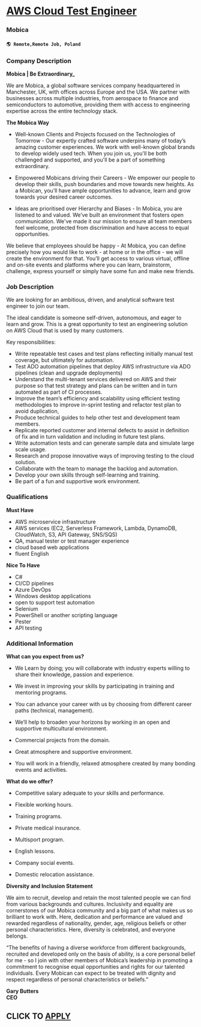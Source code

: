 # [AWS Cloud Test Engineer](https://www.remotewlb.com/apply/aws-cloud-test-engineer)  
### Mobica  
#### `🌎 Remote,Remote Job, Poland`  

### **Company Description**

 **Mobica | Be Extraordinary_**  
  
We are Mobica, a global software services company headquartered in Manchester, UK, with offices across Europe and the USA. We partner with businesses across multiple industries, from aerospace to finance and semiconductors to automotive, providing them with access to engineering expertise across the entire technology stack.  
  
**The Mobica Way**

  * Well-known Clients and Projects focused on the Technologies of Tomorrow - Our expertly crafted software underpins many of today’s amazing customer experiences. We work with well-known global brands to develop widely used tech. When you join us, you'll be both challenged and supported, and you'll be a part of something extraordinary. 

  * Empowered Mobicans driving their Careers - We empower our people to develop their skills, push boundaries and move towards new heights. As a Mobican, you’ll have ample opportunities to advance, learn and grow towards your desired career outcomes.

  * Ideas are prioritised over Hierarchy and Biases - In Mobica, you are listened to and valued. We’ve built an environment that fosters open communication. We've made it our mission to ensure all team members feel welcome, protected from discrimination and have access to equal opportunities. 

We believe that employees should be happy - At Mobica, you can define precisely how you would like to work - at home or in the office - we will create the environment for that. You’ll get access to various virtual, offline and on-site events and platforms where you can learn, brainstorm, challenge, express yourself or simply have some fun and make new friends.

### **Job Description**

We are looking for an ambitious, driven, and analytical software test engineer to join our team.

The ideal candidate is someone self-driven, autonomous, and eager to learn and grow. This is a great opportunity to test an engineering solution on AWS Cloud that is used by many customers.

Key responsibilities:

  * Write repeatable test cases and test plans reflecting initially manual test coverage, but ultimately for automation.
  * Test ADO automation pipelines that deploy AWS infrastructure via ADO pipelines (clean and upgrade deployments)
  * Understand the multi-tenant services delivered on AWS and their purpose so that test strategy and plans can be written and in turn automated as part of CI processes. 
  * Improve the team’s efficiency and scalability using efficient testing methodologies to improve in-sprint testing and refactor test plan to avoid duplication, 
  * Produce technical guides to help other test and development team members.
  * Replicate reported customer and internal defects to assist in definition of fix and in turn validation and including in future test plans.
  * Write automation tests and can generate sample data and simulate large scale usage.
  * Research and propose innovative ways of improving testing to the cloud solution.
  * Collaborate with the team to manage the backlog and automation.
  * Develop your own skills through self-learning and training.
  * Be part of a fun and supportive work environment.

###  **Qualifications**

 **Must Have**

  * AWS microservice infrastructure 
  * AWS services (EC2, Serverless Framework, Lambda, DynamoDB, CloudWatch, S3, API Gateway, SNS/SQS)
  * QA, manual tester or test manager experience
  * cloud based web applications 
  * fluent English

 **Nice To Have**

  * C#
  * CI/CD pipelines
  * Azure DevOps
  * Windows desktop applications
  * open to support test automation
  * Selenium
  * PowerShell or another scripting language
  * Pester
  * API testing

###  **Additional Information**

 **What can you expect from us?**

  * We Learn by doing; you will collaborate with industry experts willing to share their knowledge, passion and experience.

  * We invest in improving your skills by participating in training and mentoring programs.

  * You can advance your career with us by choosing from different career paths (technical, management).

  * We’ll help to broaden your horizons by working in an open and supportive multicultural environment.

  * Commercial projects from the domain.

  * Great atmosphere and supportive environment.

  * You will work in a friendly, relaxed atmosphere created by many bonding events and activities.  

**What do we offer?**

  * Competitive salary adequate to your skills and performance.

  * Flexible working hours.

  * Training programs.

  * Private medical insurance.

  * Multisport program.

  * English lessons.

  * Company social events.

  * Domestic relocation assistance.

 **Diversity and Inclusion Statement**  
  
We aim to recruit, develop and retain the most talented people we can find from various backgrounds and cultures. Inclusivity and equality are cornerstones of our Mobica community and a big part of what makes us so brilliant to work with. Here, dedication and performance are valued and rewarded regardless of nationality, gender, age, religious beliefs or other personal characteristics. Here, diversity is celebrated, and everyone belongs.  

“The benefits of having a diverse workforce from different backgrounds, recruited and developed only on the basis of ability, is a core personal belief for me - so I join with other members of Mobica’s leadership in promoting a commitment to recognise equal opportunities and rights for our talented individuals. Every Mobican can expect to be treated with dignity and respect regardless of personal characteristics or beliefs.”  

**Gary Butters**  
**CEO**

  
## CLICK TO [APPLY](https://www.remotewlb.com/apply/aws-cloud-test-engineer)

